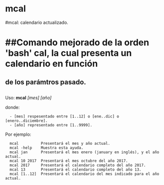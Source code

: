 # mcal

#mcal: calendario actualizado. <h1>

##Comando mejorado de la orden 'bash' cal, la cual presenta un calendario en función <h2>
##  de los parámtros pasado. <h2>

Uso: **mcal** *[mes] [año]*

  donde:

      - [mes] respesentado entre [1..12] o [ene..dic] o [enero..diciembre].
      - [año] representado entre [1..9999].

  Por ejemplo:
  
      mcal          Presentará el mes y año actual.
      mcal -help    Muestra esta ayuda.
      mcal jan      Presentará el mes enero (january en inglés), y el año actual.
      mcal 10 2017  Presentará el mes octubre del año 2017.
      mcal 2017     Presentará el calendario completo del año 2017.
      mcal 13       Presentará el calendario completo del año 13.
      mcal [1..12]  Presentará el calendario del mes indicado para el año actual.
